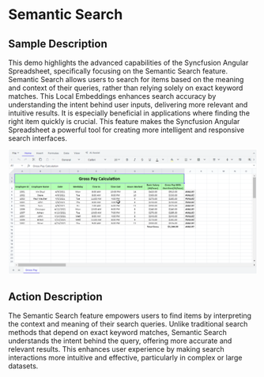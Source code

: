 # Semantic Search

## Sample Description

This demo highlights the advanced capabilities of the Syncfusion Angular Spreadsheet, specifically focusing on the Semantic Search feature. Semantic Search allows users to search for items based on the meaning and context of their queries, rather than relying solely on exact keyword matches. This Local Embeddings enhances search accuracy by understanding the intent behind user inputs, delivering more relevant and intuitive results. It is especially beneficial in applications where finding the right item quickly is crucial. This feature makes the Syncfusion Angular Spreadsheet a powerful tool for creating more intelligent and responsive search interfaces.

![Smart Spreadsheet](../gif-images/spreadsheet/spreadsheet.gif)

## Action Description

The Semantic Search feature empowers users to find items by interpreting the context and meaning of their search queries. Unlike traditional search methods that depend on exact keyword matches, Semantic Search understands the intent behind the query, offering more accurate and relevant results. This enhances user experience by making search interactions more intuitive and effective, particularly in complex or large datasets.
